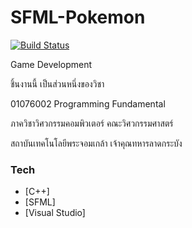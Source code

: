 ﻿# SFML-Pokemon

[![Build Status](https://travis-ci.org/joemccann/dillinger.svg?branch=master)](https://travis-ci.org/joemccann/dillinger)

Game Development

ชิ้นงานนี้ เป็นส่วนหนึ่งของวิชา

01076002 Programming Fundamental

ภาควิชาวิศวกรรมคอมพิวเตอร์ คณะวิศวกรรมศาสตร์

สถาบันเทคโนโลยีพระจอมเกล้า เจ้าคุณทหารลาดกระบัง

### Tech

* [C++]
* [SFML]
* [Visual Studio]
